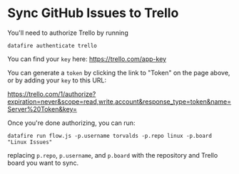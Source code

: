 # Sync GitHub Issues to Trello

You'll need to authorize Trello by running
```
datafire authenticate trello
```

You can find your `key` here:
https://trello.com/app-key

You can generate a `token` by clicking the link to "Token" on the page above, or by adding your `key` to this URL:

https://trello.com/1/authorize?expiration=never&scope=read,write,account&response_type=token&name=Server%20Token&key=


Once you're done authorizing, you can run:
```
datafire run flow.js -p.username torvalds -p.repo linux -p.board "Linux Issues"
```

replacing `p.repo`, `p.username`, and `p.board` with the repository and
Trello board you want to sync.
